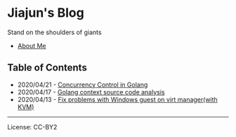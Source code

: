 # Jiajun's Blog

Stand on the shoulders of giants

- [About Me](https://blog.jiajunhuang.com/aboutme)

## Table of Contents

- 2020/04/21 - [Concurrency Control in Golang](https://blog.jiajunhuang.com/articles/2020_04_21-golang_concurrency.md.html)
- 2020/04/17 - [Golang context source code analysis](https://blog.jiajunhuang.com/articles/2020_04_17-context.md.html)
- 2020/04/13 - [Fix problems with Windows guest on virt manager(with KVM)](https://blog.jiajunhuang.com/articles/2020_04_13-kvm_faq.md.html)



--------------------------------------------

License: CC-BY2

